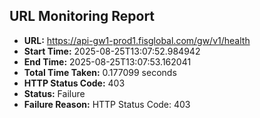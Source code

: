 ## URL Monitoring Report

- **URL:** https://api-gw1-prod1.fisglobal.com/gw/v1/health
- **Start Time:** 2025-08-25T13:07:52.984942
- **End Time:** 2025-08-25T13:07:53.162041
- **Total Time Taken:** 0.177099 seconds
- **HTTP Status Code:** 403
- **Status:** Failure
- **Failure Reason:** HTTP Status Code: 403
